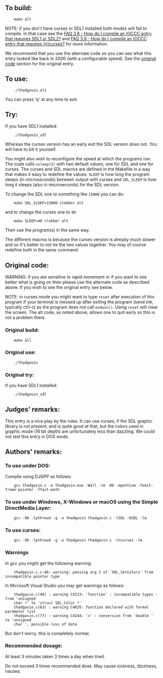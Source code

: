 ## To build:

``` <!---sh-->
    make alt
```

NOTE: if you don't have curses or SDL1 installed both modes will fail to compile. In
that case see the [FAQ 3.8 - How do I compile an IOCCC entry that requires SDL1
or SDL2?](../../faq.html#SDL) and [FAQ 3.9  - How do I compile an IOCCC entry that
requires (n)curses?](../../faq.html#curses) for more information.

We recommend that you use the alternate code so you can see what this entry
looked like back in 2000 (with a configurable speed). See the
[original code](#original-code) section for the original entry.


## To use:

``` <!---sh-->
    ./thadgavin.alt
```

You can press 'q' at any time to exit.


## Try:

If you have SDL1 installed:

``` <!---sh-->
    ./thadgavin_sdl
```

Whereas the curses version has an early exit the SDL version does not. You will
have to kill it yourself.

You might also wish to reconfigure the speed at which the programs run. The code
calls `usleep(3)` with two default values, one for SDL and one for curses. The
curses and SDL macros are defined in the Makefile in a way that makes it easy to
redefine the values: `SLEEP` is how long the program sleeps (in microseconds)
between output with curses and `SDL_SLEEP` is how long it sleeps (also in
microseconds) for the SDL version.

To change the SDL one to something like `15000` you can do:

``` <!---sh-->
    make SDL_SLEEP=15000 clobber alt
```

and to change the curses one to `40`:

``` <!---sh-->
    make SLEEP=40 clobber alt
```

Then use the program(s) in the same way.

The different macros is because the curses version is already much slower and so
it's better to not tie the two values together. You may of course redefine both
in the same command.


## Original code:

WARNING: if you are sensitive to rapid movement or if you want to see better
what is going on then please use the alternate code as described above. If you
wish to see the original entry see below.

NOTE: in curses mode you might want to type `reset` after execution of this
program if your terminal is messed up after exiting the program (send intr,
typically ctrl-c) as the program does not call `endwin()`. Using `reset` will
clear the screen. The alt code, as noted above, allows one to quit early so this
is not a problem there.


### Original build:

``` <!---sh-->
    make all
```


### Original use:

``` <!---sh-->
    ./thadgavin
```


### Original try:

If you have SDL1 installed:

``` <!---sh-->
    ./thadgavin_sdl
```


## Judges' remarks:

This entry is a nice play by the rules. It can use curses, if the
SDL graphic library is not present, and is quite good at that,
but the colors used in graphic mode (16 bit depth) are unfortunately
less than dazzling. We could not test this entry in DOS mode.


## Authors' remarks:

### To use under DOS:

Compile using DJGPP as follows:

``` <!---sh-->
    gcc thadgavin.c -o thadgavin.exe -Wall -lm -O6 -mpentium -fomit-frame-pointer -ffast-math
```


### To use under Windows, X-Windows or macOS using the Simple DirectMedia Layer:

``` <!---sh-->
    gcc -O6 -lpthread -g -o thadgavin thadgavin.c -lSDL -DSDL -lm
```


### To use curses:


``` <!---sh-->
    gcc -O6 -lpthread -g -o thadgavin thadgavin.c -lncurses -lm
```


### Warnings

In gcc you might get the following warning:

```
    thadgavin.c.c:46: warning: passing arg 2 of `SDL_SetColors' from incompatible pointer type
```

In Microsoft Visual Studio you may get warnings as follows:

```
    thadgavin.c(46) : warning C4133: 'function' : incompatible types - from 'unsigned
    char *' to 'struct SDL_Color *'
    thadgavin.c(63) : warning C4026: function declared with formal parameter list
    thadgavin.c(77) : warning C4244: '=' : conversion from 'double ' to 'unsigned
    char ', possible loss of data
```

But don't worry, this is completely normal.

### Recommended dosage:

At least 3 minutes taken 3 times a day when tired.

Do not exceed 3 times recommended dose.  May cause sickness, dizziness, nausea.


<!--

    Copyright © 1984-2024 by Landon Curt Noll. All Rights Reserved.

    You are free to share and adapt this file under the terms of this license:

	Creative Commons Attribution-ShareAlike 4.0 International (CC BY-SA 4.0)

    For more information, see:

	https://creativecommons.org/licenses/by-sa/4.0/

-->
